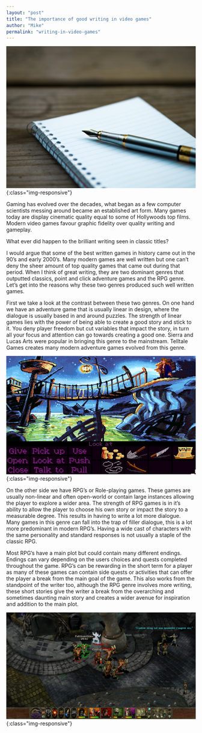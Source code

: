 ```yaml
---
layout: "post"
title: "The importance of good writing in video games"
author: "Mike"
permalink: "writing-in-video-games"
---
```


![writing](/assets/writing.jpg){:class="img-responsive"}


Gaming has evolved over the decades, what began as a few computer scientists messing around became an established art form. Many games today are display cinematic quality equal to some of Hollywoods top films. Modern video games favour graphic fidelity over quality writing and gameplay.

What ever did happen to the brilliant writing seen in classic titles?


I would argue that some of the best written games in history came out in the 90’s and early 2000’s. Many modern games are well written but one can’t deny the sheer amount of top quality games that came out during that period. When I think of great writing, they are two dominant genres that outputted classics, point and click adventure games and the RPG genre. Let’s get into the reasons why these two genres produced such well written games.

First we take a look at the contrast between these two genres. On one hand we have an adventure game that is usually linear in design, where the dialogue is usually based in and around puzzles. The strength of linear games lies with the power of being able to create a good story and stick to it. You deny player freedom but cut variables that impact the story, in turn all your focus and attention can go towards creating a good one. Sierra and Lucas Arts were popular in bringing this genre to the mainstream. Telltale Games creates many modern adventure games evolved from this genre.


![monkeyisland](/assets/monkey.jpg "Monkey Island 2"){:class="img-responsive"}


On the other side we have RPG’s or Role-playing games. These games are usually non-linear and often open-world or contain large instances allowing the player to explore a wider area. The strength of RPG games is in it’s ability to allow the player to choose  his own story or impact the story to a measurable degree.  This results in having to write a lot more dialogue. Many games in this genre can fall into the trap of filler dialogue, this is a lot more  predominant in modern RPG’s. Having a wide cast of characters with the same personality and standard responses is not usually a staple of the classic RPG.

Most RPG’s have a main plot but could contain many different endings. Endings can vary depending on the users choices and quests completed throughout the game. RPG’s can be rewarding in the short term for a player as many of these games can contain side quests or activities that can offer the player a break from the main goal of the game.  This also works from the standpoint of the writer  too, although the RPG genre involves more writing, these short stories give the writer a break from the overarching and sometimes daunting main story and creates a wider avenue for inspiration and addition to the main plot.


![planescapetorment](/assets/planescape.png "Planescape Torment: Enhanced Edition"){:class="img-responsive"}
